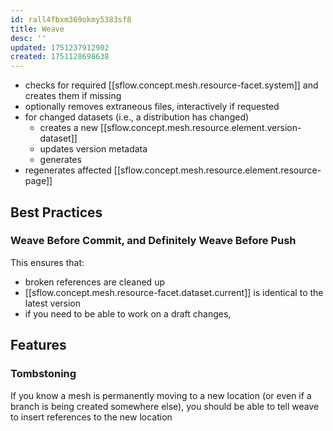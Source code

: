 ```yaml
---
id: rall4fbxm369okmy5383sf8
title: Weave
desc: ''
updated: 1751237912902
created: 1751128698638
---
```


- checks for required [[sflow.concept.mesh.resource-facet.system]] and creates them if missing
- optionally removes extraneous files, interactively if requested
- for changed datasets (i.e., a distribution has changed)
  - creates a new [[sflow.concept.mesh.resource.element.version-dataset]] 
  - updates version metadata
  - generates 
- regenerates affected [[sflow.concept.mesh.resource.element.resource-page]]

## Best Practices

### Weave Before Commit, and Definitely Weave Before Push

This ensures that:

- broken references are cleaned up
- [[sflow.concept.mesh.resource-facet.dataset.current]] is identical to the latest version
- if you need to be able to work on a draft changes, 

## Features

### Tombstoning

If you know a mesh is permanently moving to a new location (or even if a branch is being created somewhere else), you should be able to tell weave to insert references to the new location

